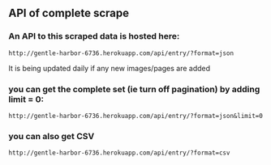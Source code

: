## API of complete scrape

### An API to this scraped data is hosted here:

    http://gentle-harbor-6736.herokuapp.com/api/entry/?format=json

It is being updated daily if any new images/pages are added

### you can get the complete set (ie turn off pagination) by adding limit = 0:

    http://gentle-harbor-6736.herokuapp.com/api/entry/?format=json&limit=0

### you can also get CSV

    http://gentle-harbor-6736.herokuapp.com/api/entry/?format=csv
